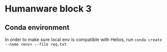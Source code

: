 # Humanware block 3

## Conda environment
In order to make sure local env is compatible with Helios,
run `conda create --name <env> --file req.txt`